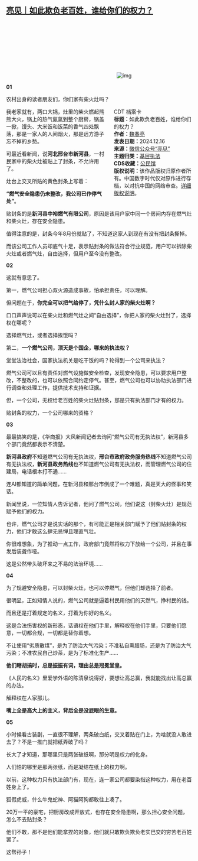 <!--1734359359000-->
[亮见｜如此欺负老百姓，谁给你们的权力？](https://chinadigitaltimes.net/chinese/714053.html)
------

<p><img decoding="async" src="data:image/svg+xml,%3Csvg%20xmlns='http://www.w3.org/2000/svg'%20viewBox='0%200%200%200'%3E%3C/svg%3E" alt="img" data-lazy-src="https://chinadigitaltimes.net/chinese/files/2024/12/post-714053-67603850b670a.png"><noscript><img decoding="async" src="https://chinadigitaltimes.net/chinese/files/2024/12/post-714053-67603850b670a.png" alt="img"></noscript></p><p><strong>01</strong></p><p>农村出身的读者朋友们，你们家有柴火灶吗？</p><div style="width:42%;float:right;padding-left:20px;"><div class="su-spoiler su-spoiler-style-fancy su-spoiler-icon-chevron-circle" data-scroll-offset="0" data-anchor-in-url="no"><div class="su-spoiler-title" tabindex="0" role="button"><span class="su-spoiler-icon"></span>CDT 档案卡</div><div class="su-spoiler-content su-u-clearfix su-u-trim"><strong>标题：</strong>如此欺负老百姓，谁给你们的权力？<br><strong>作者：</strong><a href="https://chinadigitaltimes.net/space/亮见" target="_blank">魏春亮</a><br><strong>发表日期：</strong>2024.12.16<br><strong>来源：</strong><a href="https://web.archive.org/web/https://mp.weixin.qq.com/s/8-sQRoDtipxkZwtjRa7tFw" target="_blank">微信公众号“亮见”</a><br><strong>主题归类：</strong><a href="https://chinadigitaltimes.net/space/基层执法" target="_blank">基层执法</a><br><strong>CDS收藏：</strong><a href="https://chinadigitaltimes.net/space/%E5%85%AC%E6%B0%91%E9%A6%86" target="_blank" rel="noopener">公民馆</a><br><strong>版权说明：</strong>该作品版权归原作者所有。中国数字时代仅对原作进行存档，以对抗中国的网络审查。<a href="https://chinadigitaltimes.net/chinese/copyright">详细版权说明</a>。</div></div></div><p>我老家就有，两口大锅，灶里的柴火燃起熊熊大火，锅上的热气氤氲到整个厨房，锅盖一掀，馒头、大米饭和饭菜的香气四处飘荡，那是一家人的人间烟火，那是远方游子忘不掉的乡愁。</p><p>可最近看新闻，说<strong>河北邢台市新河县</strong>，一村民家中的柴火灶被贴上了封条，不允许用了。</p><p>灶台上交叉所贴的黄色封条上写着：</p><p><strong>“燃气安全隐患仍未整改，我公司已作停气处”</strong>。</p><p>贴封条的是<strong>新河县中裕燃气有限公司</strong>，原因是该用户家中同一个房间内存在燃气灶和柴火灶，存在安全隐患。</p><p>值得注意的是，封条今年8月份就贴了，不知道这家人到现在有没有把封条撕掉。</p><p>而该公司工作人员却底气十足，表示贴封条的做法符合行业规范，用户可以拆除柴火灶或者燃气灶，自由选择，但用户至今没有整改。</p><p><strong>02</strong></p><p>这就有意思了。</p><p>第一，燃气公司担心双火源造成事故，怕承担责任，可以理解。</p><p>但问题在于，<strong>你完全可以把气给停了，凭什么封人家的柴火灶啊？</strong></p><p>口口声声说可以在柴火灶和燃气灶之间“自由选择”，你把人家的柴火灶封了，选择权在哪呢？</p><p>选择燃气灶，或者选择挨饿吗？</p><p>第二，<strong>一个燃气公司，顶天是个国企，哪来的执法权？</strong></p><p>堂堂法治社会，国家执法机关是吃干饭的吗？轮得到一个公司来执法？</p><p>燃气公司可以且有责任对燃气设施做安全检查，发现安全隐患，可以要求用户整改，不整改的，也可以依照合同约定停气。甚至，燃气公司也可以协助执法部门进行调查和处理工作，提供技术支持和证据。</p><p>但，一个公司，无权给老百姓的柴火灶贴封条，那是只有执法部门才有的权力。</p><p>贴封条的权力，一个公司哪来的资格？</p><p><strong>03</strong></p><p>最最搞笑的是，《华商报》大风新闻记者去询问“燃气公司有无执法权”，新河县多个部门竟然都表示不清楚。</p><p><strong>新河县政府</strong>不知道燃气公司有无执法权，<strong>邢台市政府政务服务热线</strong>不知道燃气公司有无执法权，<strong>新河县政务热线</strong>也不知道燃气公司有无执法权，而管理燃气公司的住建局，电话根本打不通……</p><p>连AI都知道的简单问题，在新河县和邢台市倒成了一个难题，真是天大的怪事和笑话。</p><p>新闻里说，一位知情人告诉记者，他问了燃气公司，他们说这（封柴火灶）是规范赋予他们的权力。</p><p>也许，燃气公司才是说实话的那个，有可能正是相关部门赋予了他们贴封条的权力，他们才敢这么肆无忌惮且理直气壮。</p><p>你很难想象，为了推动一点工作，政府部门竟然将权力下放给一个公司，并且在事发后装聋作哑。</p><p>这是公然带头破坏来之不易的法治环境……</p><p><strong>04</strong></p><p>为了规避安全隐患，可以封柴火灶，也可以停燃气，但他们却选择了前者。</p><p>很明显，正如知情人说的，燃气公司就是逼着村民用他们的天然气，挣村民的钱。</p><p>而且还是打着规定的名义，打着为你好的名义。</p><p>这是合法伤害权的新形态，话语权在他们手里，解释权在他们手里，只要他们愿意，一切都合规，一切都是替你着想。</p><p>不让使用“劣质散煤”，是为了防治大气污染；不准私自熏腊肠，还是为了防治大气污染；不准农民自己炒茶，是为了标准化生产……</p><p><strong>他们瞎胡搞时，总是振振有词，理由总是冠冕堂皇。</strong></p><p>《人民的名义》里爱学外语的陈清泉说得好，要想让高总赢，我就能找出让高总赢的办法。</p><p>解释权在人家那儿。</p><p><strong>嘴上全是高大上的主义，背后全是没屁眼的生意。</strong></p><p><strong>05</strong></p><p>小时候看古装剧，一直很不理解，两条破白纸，交叉着贴在门上，为啥就没人敢进去了？不是一推门就把纸弄破了吗？</p><p>长大了才知道，那哪里只是两张破纸啊，那分明是权力的化身。</p><p>人们怕的哪里是那两张纸，而是凝结在纸上的权力啊。</p><p>以前，这种权力只有执法部门有，现在，连一家公司都要染指这种权力，用在老百姓身上了。</p><p>狐假虎威，什么牛鬼蛇神、阿猫阿狗都敢往上凑了。</p><p>20万一平的豪宅，把厨房改成开放式，也存在安全隐患啊，那么担心安全问题，怎么不去贴封条？</p><p>他们不敢，那不是他们能拿捏的对象，他们就只敢欺负欺负老实巴交的穷苦老百姓罢了。</p><p>这帮孙子！</p><div class="addtoany_share_save_container addtoany_content addtoany_content_bottom"><div class="a2a_kit a2a_kit_size_32 addtoany_list" data-a2a-url="https://chinadigitaltimes.net/chinese/714053.html" data-a2a-title="亮见｜如此欺负老百姓，谁给你们的权力？"><a class="a2a_button_facebook" href="https://www.addtoany.com/add_to/facebook?linkurl=https%3A%2F%2Fchinadigitaltimes.net%2Fchinese%2F714053.html&amp;linkname=%E4%BA%AE%E8%A7%81%EF%BD%9C%E5%A6%82%E6%AD%A4%E6%AC%BA%E8%B4%9F%E8%80%81%E7%99%BE%E5%A7%93%EF%BC%8C%E8%B0%81%E7%BB%99%E4%BD%A0%E4%BB%AC%E7%9A%84%E6%9D%83%E5%8A%9B%EF%BC%9F" title="Facebook" rel="nofollow noopener" target="_blank"></a><a class="a2a_button_twitter" href="https://www.addtoany.com/add_to/twitter?linkurl=https%3A%2F%2Fchinadigitaltimes.net%2Fchinese%2F714053.html&amp;linkname=%E4%BA%AE%E8%A7%81%EF%BD%9C%E5%A6%82%E6%AD%A4%E6%AC%BA%E8%B4%9F%E8%80%81%E7%99%BE%E5%A7%93%EF%BC%8C%E8%B0%81%E7%BB%99%E4%BD%A0%E4%BB%AC%E7%9A%84%E6%9D%83%E5%8A%9B%EF%BC%9F" title="Twitter" rel="nofollow noopener" target="_blank"></a><a class="a2a_button_telegram" href="https://www.addtoany.com/add_to/telegram?linkurl=https%3A%2F%2Fchinadigitaltimes.net%2Fchinese%2F714053.html&amp;linkname=%E4%BA%AE%E8%A7%81%EF%BD%9C%E5%A6%82%E6%AD%A4%E6%AC%BA%E8%B4%9F%E8%80%81%E7%99%BE%E5%A7%93%EF%BC%8C%E8%B0%81%E7%BB%99%E4%BD%A0%E4%BB%AC%E7%9A%84%E6%9D%83%E5%8A%9B%EF%BC%9F" title="Telegram" rel="nofollow noopener" target="_blank"></a><a class="a2a_button_reddit" href="https://www.addtoany.com/add_to/reddit?linkurl=https%3A%2F%2Fchinadigitaltimes.net%2Fchinese%2F714053.html&amp;linkname=%E4%BA%AE%E8%A7%81%EF%BD%9C%E5%A6%82%E6%AD%A4%E6%AC%BA%E8%B4%9F%E8%80%81%E7%99%BE%E5%A7%93%EF%BC%8C%E8%B0%81%E7%BB%99%E4%BD%A0%E4%BB%AC%E7%9A%84%E6%9D%83%E5%8A%9B%EF%BC%9F" title="Reddit" rel="nofollow noopener" target="_blank"></a><a class="a2a_button_whatsapp" href="https://www.addtoany.com/add_to/whatsapp?linkurl=https%3A%2F%2Fchinadigitaltimes.net%2Fchinese%2F714053.html&amp;linkname=%E4%BA%AE%E8%A7%81%EF%BD%9C%E5%A6%82%E6%AD%A4%E6%AC%BA%E8%B4%9F%E8%80%81%E7%99%BE%E5%A7%93%EF%BC%8C%E8%B0%81%E7%BB%99%E4%BD%A0%E4%BB%AC%E7%9A%84%E6%9D%83%E5%8A%9B%EF%BC%9F" title="WhatsApp" rel="nofollow noopener" target="_blank"></a><a class="a2a_button_email" href="https://www.addtoany.com/add_to/email?linkurl=https%3A%2F%2Fchinadigitaltimes.net%2Fchinese%2F714053.html&amp;linkname=%E4%BA%AE%E8%A7%81%EF%BD%9C%E5%A6%82%E6%AD%A4%E6%AC%BA%E8%B4%9F%E8%80%81%E7%99%BE%E5%A7%93%EF%BC%8C%E8%B0%81%E7%BB%99%E4%BD%A0%E4%BB%AC%E7%9A%84%E6%9D%83%E5%8A%9B%EF%BC%9F" title="Email" rel="nofollow noopener" target="_blank"></a><a class="a2a_button_copy_link" href="https://www.addtoany.com/add_to/copy_link?linkurl=https%3A%2F%2Fchinadigitaltimes.net%2Fchinese%2F714053.html&amp;linkname=%E4%BA%AE%E8%A7%81%EF%BD%9C%E5%A6%82%E6%AD%A4%E6%AC%BA%E8%B4%9F%E8%80%81%E7%99%BE%E5%A7%93%EF%BC%8C%E8%B0%81%E7%BB%99%E4%BD%A0%E4%BB%AC%E7%9A%84%E6%9D%83%E5%8A%9B%EF%BC%9F" title="Copy Link" rel="nofollow noopener" target="_blank"></a><a class="a2a_dd addtoany_share_save addtoany_share" href="https://www.addtoany.com/share"></a></div></div>
